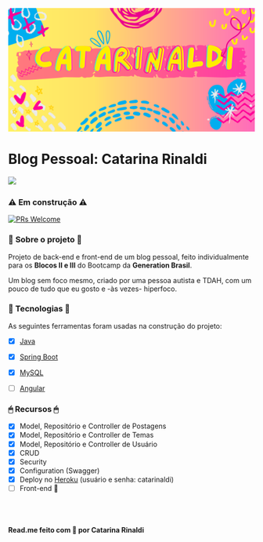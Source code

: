 <img src="https://github.com/catarinaldi/catarinarinaldi/blob/main/assets/Artes/Capa%20Blog%20Pessoal.png" max-width="1000px" width="1000px" align="center" alt="Computador iuriCode">

<h1><strong>Blog Pessoal: Catarina Rinaldi</h1></strong>
</p>
  <p align="left">
  <a href="https://linktr.ee/catarinarinaldi" target=_blank"><img src="https://img.shields.io/badge/Meus_Contatos-000?style=for-the-badge&logo=&logoColor=white"></a>
<br>
</p>

### ⚠ **Em construção** ⚠
<a href="https://github.com/catarinaldi/catarinarinaldi">
    <img src="https://img.shields.io/badge/progresso-33.5%25-yellow.svg" alt="PRs Welcome">
  </a>
<br>
    
### 💬 **Sobre o projeto** 💬
    
<p align="left">Projeto de back-end e front-end de um blog pessoal, feito individualmente para os <strong>Blocos II e III</strong> do Bootcamp da <strong>Generation Brasil</strong>.
<br>
</p>
<p align="left">Um blog sem foco mesmo, criado por uma pessoa autista e TDAH, com um pouco de tudo que eu gosto e -às vezes- hiperfoco.
<br>
</p>


### 💾 Tecnologias 💾

As seguintes ferramentas foram usadas na construção do projeto:

- [x] [Java](https://www.java.com/pt-BR/)
- [x] [Spring Boot](https://start.spring.io/)
- [x] [MySQL](https://www.mysql.com/)
- [ ] [Angular](https://angular.io/)


### 🖱 **Recursos** 🖱

- [x] Model, Repositório e Controller de Postagens
- [x] Model, Repositório e Controller de Temas
- [x] Model, Repositório e Controller de Usuário
- [x] CRUD
- [x] Security
- [x] Configuration (Swagger)
- [x] Deploy no [Heroku](https://catarinarinaldi.herokuapp.com/) (usuário e senha: catarinaldi)
- [ ] Front-end 💝

<br><br>

#### Read.me feito com 💛 por Catarina Rinaldi
